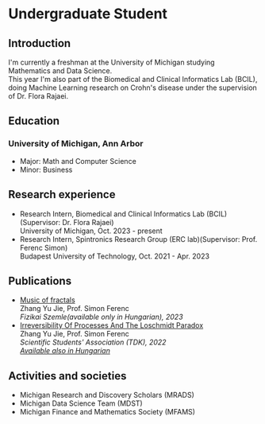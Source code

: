 # Undergraduate Student

## Introduction
I'm currently a freshman at the University of Michigan studying Mathematics and Data Science. \
This year I'm also part of the Biomedical and Clinical Informatics Lab (BCIL), doing Machine Learning research on Crohn's disease under the supervision of Dr. Flora Rajaei.

## Education
### University of Michigan, Ann Arbor
* Major: Math and Computer Science
* Minor: Business

## Research experience
* Research Intern, Biomedical and Clinical Informatics Lab (BCIL)(Supervisor: Dr. Flora Rajaei)\
  University of Michigan, Oct. 2023 - present
* Research Intern, Spintronics Research Group (ERC lab)(Supervisor: Prof. Ferenc Simon)\
  Budapest University of Technology, Oct. 2021 - Apr. 2023  

## Publications
* [Music of fractals](http://fizikaiszemle.hu/uploads/2023/05/fizszem-202304-zhang-simon_15_34_49_1683034489.6549.pdf)\
  Zhang Yu Jie, Prof. Simon Ferenc\
  *Fizikai Szemle(available only in Hungarian), 2023*
* [Irreversibility Of Processes And The Loschmidt Paradox](http://goliat.eik.bme.hu/~f.simon/publications/Students/Zhang_TDK_2022.pdf)\
  Zhang Yu Jie, Prof. Simon Ferenc\
  *Scientific Students' Association (TDK), 2022*\
  *[Available also in Hungarian](http://fizikaiszemle.hu/uploads/2022/11/fizszem-202210-zhang-simon_11_25_46_1667989546.2188.pdf)*
  


## Activities and societies
* Michigan Research and Discovery Scholars (MRADS)
* Michigan Data Science Team (MDST)
* Michigan Finance and Mathematics Society (MFAMS)
